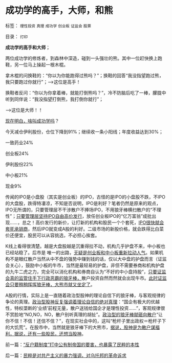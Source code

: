 # 成功学的高手，大师，和熊

标签： `理性投资` `真理` `成功学` `创业板` `证监会` `股票` 

目录： `打印`

**成功学的高手和大师**；

两位成功学的修炼者，到森林中深造，碰到一头强壮的熊。其中一位赶快换上跑鞋，另一位马上操起一根木棍。

拿木棍的问换鞋的：“你以为你能跑得过熊吗？”；换鞋的回答“我没指望跑过熊，我只要跑过你就行”；——>这位是高手！

换鞋者反问：“你以为你拿着棒，就能打倒熊吗？”，冷不防脑后吃了一棒，朦胧中听到同伴说：“我没指望打倒熊，我打倒你就行”；

——>这位是大师！！



[现在明白，啥叫成功学吗](../../../2013/6/17/信仰成功学的广大的民粹精神病人.md)？

今天减仓伊利股份，仓位下降到91%；继续收一条小阳线；年度收益达到30%；

一致药业24%

创业板24%

伊利股份22%

中小板21%

现金9%

传闻的IPO是小盘股（其实是创业板）的IPO，古怪的是IPO的小盘股不跌，不IPO的大盘股，跌得特凄凉，不知是否说明，IPO是利好？笔者仍然是原来的观点，IPO无所谓的，只要管理层不干涉散户不捧场IPO，不用狼牙棒横扫散户的“不理性”；[只要管理层坚持IPO自由高价发行](../../../2013/5/17/新股三高发行，牛市才能健康长久.md)，放任创业板IPO的“亿万富翁”成批出现……，总之！高价发行的新价，让打新的机构和股民一个个套死，[IPO很快就会套死承销商](../../../2012/1/30/新股改革从取缔“机构无风险垄断暴利特权”入手.md)，然后IPO就变成A股的利好。二级市场的新股价格，就会跌得比白菜价还便宜，股民可以从容挑选，不必担心挨套。

K线上看得很清楚。越是大盘股越是沉重得拉不动，机构几乎护盘不来，中小板也已经站稳了。后市是 唯一的出路，[无疑是创业板和中小板重新拉动人气](../../../2013/6/17/创业板“高管减持赚了钱”的原罪.md)。如果机构不是眼红散户当然从中不盘的强势中赚到钱的话，仅以大中盘的护盘而言（证监会关心），鼓励中小板的牛市，当然是最轻易的护盘，非但不需要券商和机构护盘的九牛二虎之力，完全可以消化机构和券商自认为“不好的中小盘持股”，[只要证监会真的监管住手下行政恶霸的狼牙棒，](../../../2013/6/7/请证监会严惩深交所的行政恶霸！.md)散户投资自然而然就会出现牛市。[此时证监会只要稍稍挥挥狼牙棒，大熊市就又坐定了](../../../2012/1/5/证监会政策过度令A股熊遍全球.md)。

A股的行情，实际上是一直随着政治型股神的理论自信下的狼牙棒，与客观规律的争论的真理。[政治型股神反复强调着理论自信的绝对真理](../../../2013/6/18/职业股神的四大专业原则；.md)：“国企有极大的优越性，特权垄断的‘业绩’前程无量，散户送钱给国企才是理性投资……”，客观规律很不赏脸地“NO,NO，NO，散户别听真理的胡扯”。[政治型的狼牙棒就砸向散户](../../../2013/6/13/行政恶霸为机构化服务的狼牙棒，是A股熊市的根源.md)“让你不信！不信！还信不信？”，在现实社会中的，这叫“枪杆子里出政权＝枪杆子下的大饥荒”。在股市中，当然就是狼牙棒下的大熊市，[据说，股神是为散户谋福利，据说，还有一些股民，还想当股神](../../../2012/12/27/五毛疯神没有人性的强奸轮奸的正义逻辑.md)。

前一篇：[“反户籍制度”打中公有制帝国的要害，也暴露了民粹的本性](../../../2013/6/19/“反户籍制度”打中公有制帝国的要害，也暴露了民粹的本性.md)

后一篇：[民粹是对共产主义的暴力强调，对乌托邦的革命诉求](../../../2013/6/20/民粹是对共产主义的暴力强调，对乌托邦的革命诉求.md)